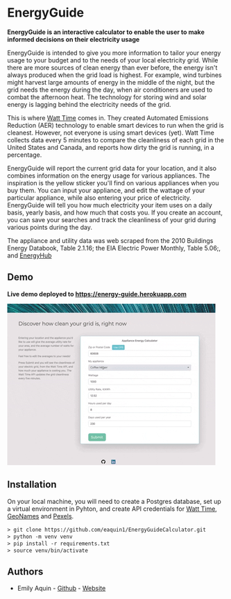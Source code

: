 # EnergyGuide

**EnergyGuide is an interactive calculator to enable the user to make informed decisions on their electricity usage**

EnergyGuide is intended to give you more information to tailor your energy usage to your budget and to the needs of your local electricity grid. While there are more sources of clean energy than ever before, the energy isn't always produced when the grid load is highest. For example, wind turbines might harvest large amounts of energy in the middle of the night, but the grid needs the energy during the day, when air conditioners are used to combat the afternoon heat. The technology for storing wind and solar energy is lagging behind the electricity needs of the grid.

This is where [Watt Time](https://www.watttime.org/) comes in. They created Automated Emissions Reduction (AER) technology to enable smart devices to run when the grid is cleanest. However, not everyone is using smart devices (yet). Watt Time collects data every 5 minutes to compare the cleanliness of each grid in the United States and Canada, and reports how dirty the grid is running, in a percentage.

EnergyGuide will report the current grid data for your location, and it also combines information on the energy usage for various appliances. The inspiration is the yellow sticker you'll find on various appliances when you buy them. You can input your appliance, and edit the wattage of your particular appliance, while also entering your price of electricity. EnergyGuide will tell you how much electricity your item uses on a daily basis, yearly basis, and how much that costs you. If you create an account, you can save your searches and track the cleanliness of your grid during various points during the day.

The appliance and utility data was web scraped from the 2010 Buildings Energy Databook, Table 2.1.16; the EIA Electric Power Monthly, Table 5.06;, and [EnergyHub](https://www.energyhub.org/electricity-prices/)

## Demo
**Live demo deployed to https://energy-guide.herokuapp.com**

![alt demo](https://github.com/eaquin1/EnergyGuideCalculator/blob/master/static/eguide.gif?raw=true)

## Installation

On your local machine, you will need to create a Postgres database, set up a virtual environment in Pyhton, and create API credentials for [Watt Time](https://www.watttime.org/), [GeoNames](https://www.geonames.org) and [Pexels](https://www.pexels.com).

```
> git clone https://github.com/eaquin1/EnergyGuideCalculator.git
> python -m venv venv
> pip install -r requirements.txt
> source venv/bin/activate
```

## Authors

- Emily Aquin - [Github](https://github.com/eaquin1) - [Website](https://sharpdesigns.xyz)
